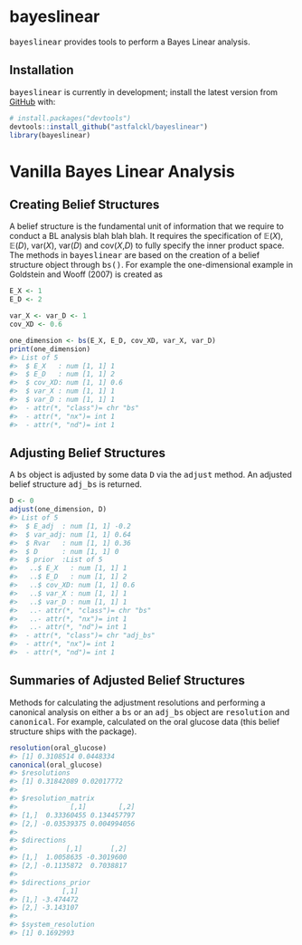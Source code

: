 
<!-- README.md is generated from README.Rmd. Please edit that file -->

# bayeslinear

<!-- badges: start -->
<!-- badges: end -->

<tt>bayeslinear</tt> provides tools to perform a Bayes Linear analysis.

## Installation

<!-- You can install the released version of bayeslinear from [CRAN](https://CRAN.R-project.org) with:
``` r
install.packages("bayeslinear")
``` -->

<tt>bayeslinear</tt> is currently in development; install the latest
version from [GitHub](https://github.com/) with:

``` r
# install.packages("devtools")
devtools::install_github("astfalckl/bayeslinear")
library(bayeslinear)
```

# Vanilla Bayes Linear Analysis

## Creating Belief Structures

A belief structure is the fundamental unit of information that we
require to conduct a BL analysis blah blah blah. It requires the
specification of 𝔼(*X*), 𝔼(*D*), var(*X*), var(*D*) and cov(*X*,*D*) to
fully specify the inner product space. The methods in
<tt>bayeslinear</tt> are based on the creation of a belief structure
object through <tt>bs()</tt>. For example the one-dimensional example in
Goldstein and Wooff (2007) is created as

``` r
E_X <- 1
E_D <- 2

var_X <- var_D <- 1
cov_XD <- 0.6

one_dimension <- bs(E_X, E_D, cov_XD, var_X, var_D)
print(one_dimension)
#> List of 5
#>  $ E_X   : num [1, 1] 1
#>  $ E_D   : num [1, 1] 2
#>  $ cov_XD: num [1, 1] 0.6
#>  $ var_X : num [1, 1] 1
#>  $ var_D : num [1, 1] 1
#>  - attr(*, "class")= chr "bs"
#>  - attr(*, "nx")= int 1
#>  - attr(*, "nd")= int 1
```

## Adjusting Belief Structures

A <tt>bs</tt> object is adjusted by some data <tt>D</tt> via the
<tt>adjust</tt> method. An adjusted belief structure <tt>adj_bs</tt> is
returned.

``` r
D <- 0
adjust(one_dimension, D)
#> List of 5
#>  $ E_adj  : num [1, 1] -0.2
#>  $ var_adj: num [1, 1] 0.64
#>  $ Rvar   : num [1, 1] 0.36
#>  $ D      : num [1, 1] 0
#>  $ prior  :List of 5
#>   ..$ E_X   : num [1, 1] 1
#>   ..$ E_D   : num [1, 1] 2
#>   ..$ cov_XD: num [1, 1] 0.6
#>   ..$ var_X : num [1, 1] 1
#>   ..$ var_D : num [1, 1] 1
#>   ..- attr(*, "class")= chr "bs"
#>   ..- attr(*, "nx")= int 1
#>   ..- attr(*, "nd")= int 1
#>  - attr(*, "class")= chr "adj_bs"
#>  - attr(*, "nx")= int 1
#>  - attr(*, "nd")= int 1
```

## Summaries of Adjusted Belief Structures

Methods for calculating the adjustment resolutions and performing a
canonical analysis on either a <tt>bs</tt> or an <tt>adj_bs</tt> object
are <tt>resolution</tt> and <tt>canonical</tt>. For example, calculated
on the oral glucose data (this belief structure ships with the package).

``` r
resolution(oral_glucose)
#> [1] 0.3108514 0.0448334
canonical(oral_glucose)
#> $resolutions
#> [1] 0.31842089 0.02017772
#> 
#> $resolution_matrix
#>             [,1]        [,2]
#> [1,]  0.33360455 0.134457797
#> [2,] -0.03539375 0.004994056
#> 
#> $directions
#>            [,1]       [,2]
#> [1,]  1.0058635 -0.3019600
#> [2,] -0.1135872  0.7038817
#> 
#> $directions_prior
#>           [,1]
#> [1,] -3.474472
#> [2,] -3.143107
#> 
#> $system_resolution
#> [1] 0.1692993
```
